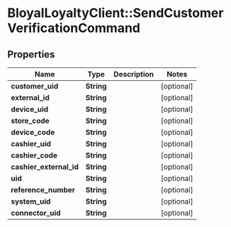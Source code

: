 # BloyalLoyaltyClient::SendCustomerVerificationCommand

## Properties
Name | Type | Description | Notes
------------ | ------------- | ------------- | -------------
**customer_uid** | **String** |  | [optional] 
**external_id** | **String** |  | [optional] 
**device_uid** | **String** |  | [optional] 
**store_code** | **String** |  | [optional] 
**device_code** | **String** |  | [optional] 
**cashier_uid** | **String** |  | [optional] 
**cashier_code** | **String** |  | [optional] 
**cashier_external_id** | **String** |  | [optional] 
**uid** | **String** |  | [optional] 
**reference_number** | **String** |  | [optional] 
**system_uid** | **String** |  | [optional] 
**connector_uid** | **String** |  | [optional] 

